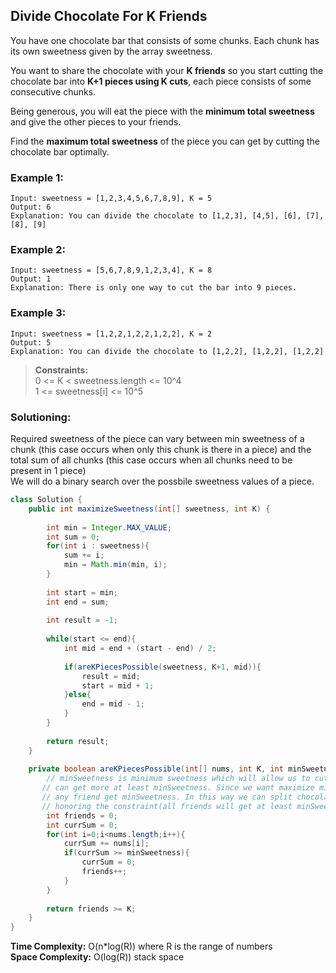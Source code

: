 ## Divide Chocolate For K Friends

You have one chocolate bar that consists of some chunks. Each chunk has its own sweetness given by the array sweetness.

You want to share the chocolate with your **K friends** so you start cutting the chocolate bar into **K+1 pieces using K cuts**, each piece consists of some consecutive chunks.

Being generous, you will eat the piece with the **minimum total sweetness** and give the other pieces to your friends.

Find the **maximum total sweetness** of the piece you can get by cutting the chocolate bar optimally.


### Example 1:
```
Input: sweetness = [1,2,3,4,5,6,7,8,9], K = 5
Output: 6
Explanation: You can divide the chocolate to [1,2,3], [4,5], [6], [7], [8], [9]
```

### Example 2:
```
Input: sweetness = [5,6,7,8,9,1,2,3,4], K = 8
Output: 1
Explanation: There is only one way to cut the bar into 9 pieces.
```


### Example 3:
```
Input: sweetness = [1,2,2,1,2,2,1,2,2], K = 2
Output: 5
Explanation: You can divide the chocolate to [1,2,2], [1,2,2], [1,2,2]
```

> **Constraints:**  
> 0 <= K < sweetness.length <= 10^4  
> 1 <= sweetness[i] <= 10^5   


 ### Solutioning:
Required sweetness of the piece can vary between min sweetness of a chunk (this case occurs when only this chunk is there in a piece) and the total sum of all chunks (this case occurs when all chunks need to be present in 1 piece)  
We will do a binary search over the possbile sweetness values of a piece.  

```java
class Solution {
    public int maximizeSweetness(int[] sweetness, int K) {
        
        int min = Integer.MAX_VALUE;
        int sum = 0;
        for(int i : sweetness){
            sum += i;
            min = Math.min(min, i);
        }
                
        int start = min;
        int end = sum;
        
        int result = -1;
        
        while(start <= end){
            int mid = end + (start - end) / 2;
            
            if(areKPiecesPossible(sweetness, K+1, mid)){
                result = mid;
                start = mid + 1;
            }else{
                end = mid - 1;
            }
        }
        
        return result;
    }
    
    private boolean areKPiecesPossible(int[] nums, int K, int minSweetness) {
        // minSweetness is minimum sweetness which will allow us to cut chocolate in a way that no friend
       // can get more at least minSweetness. Since we want maximize minSweetness, split as soon as
       // any friend get minSweetness. In this way we can split chocolate with more number of friends by
       // honoring the constraint(all friends will get at least minSweetness).
        int friends = 0;
        int currSum = 0;
        for(int i=0;i<nums.length;i++){
            currSum += nums[i];
            if(currSum >= minSweetness){
                currSum = 0;
                friends++;
            }
        }
                
        return friends >= K;
    }
}
```  
**Time Complexity:** O(n*log(R)) where R is the range of numbers  
**Space Complexity:** O(log(R)) stack space  

